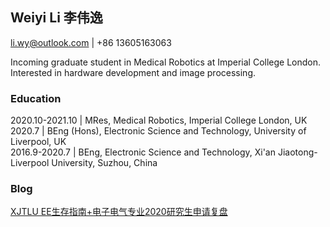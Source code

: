 ## Weiyi Li 李伟逸

li.wy@outlook.com | +86 13605163063

Incoming graduate student in Medical Robotics at Imperial College London. Interested in hardware development and image processing.

### Education

2020.10-2021.10 | MRes, Medical Robotics, Imperial College London, UK  
2020.7 | BEng (Hons), Electronic Science and Technology, University of Liverpool, UK  
2016.9-2020.7 | BEng, Electronic Science and Technology, Xi'an Jiaotong-Liverpool University, Suzhou, China  

### Blog

[XJTLU EE生存指南+电子电气专业2020研究生申请复盘](https://weiyi-li.github.io/blog/)
